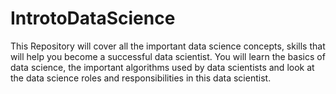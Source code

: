 # IntrotoDataScience
This Repository will cover all the important data science concepts, skills that will help you become a successful data scientist. You will learn the basics of data science, the important algorithms used by data scientists and look at the data science roles and responsibilities in this data scientist.
